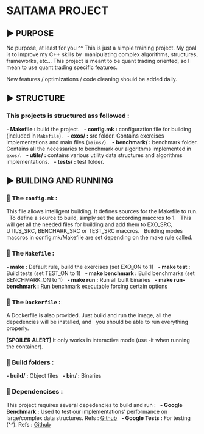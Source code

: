 # **SAITAMA PROJECT**

## ▶️ PURPOSE

No purpose, at least for you ^^ This is just a simple training project. My goal is to improve my C++ skills by  manipulating complex algorithms, structures, frameworks, etc... This project is meant to be quant trading oriented, so I mean to use quant trading specific features. 

New features / optimizations / code cleaning should be added daily.  

## ▶️ STRUCTURE

### This projects is structured ass followed :

**- Makefile :** build the project.  
**- config.mk :** configuration file for building (included in `Makefile`).  
**- exos/ :** src folder. Contains exercises implementations and main files (`mains/`).  
**- benchmark/ :** benchmark folder. Contains all the necessaries to benchmark our algorithms implemented in `exos/`.  
**- utils/ :** contains various utility data structures and algorithms implementations.  
**- tests/ :** test folder.  

## ▶️ BUILDING AND RUNNING

### 🚩 The `config.mk` :

This file allows intelligent building. It defines sources for the Makefile to run.  
To define a source to build, simply set the according maccros to 1.  
This will get all the needed files for building and add them to EXO_SRC, UTILS_SRC, BENCHARK_SRC or TEST_SRC maccros.  
Building modes maccros in config.mk/Makefile are set depending on the make rule called.  

### 🚩 The `Makefile` :

**- make :** Default rule, build the exercises (set EXO_ON to 1)  
**- make test :** Build tests (set TEST_ON to 1)  
**- make benchmark :** Build benchmarks (set BENCHMARK_ON to 1)  
**- make run :** Run all built binaries  
**- make run-benchmark :** Run benchmark executable forcing certain options  

### 🚩 The `Dockerfile` :

A Dockerfile is also provided. Just build and run the image, all the depedencies will be installed, and  
you should be able to run everything properly.

**[SPOILER ALERT]** It only works in interactive mode (use -it when running the container).  

### 🚩 Build folders :

**- build/ :** Object files  
**- bin/ :** Binaries  

### 🚩 Dependencises :

This project requires several depedencies to build and run :  
**- Google Benchmark :** Used to test our implementations' performance on large/complex data structures. Refs : [Github](https://github.com/google/benchmark)  
**- Google Tests :** For testing (^^). Refs : [Github](https://github.com/google/googletest)
